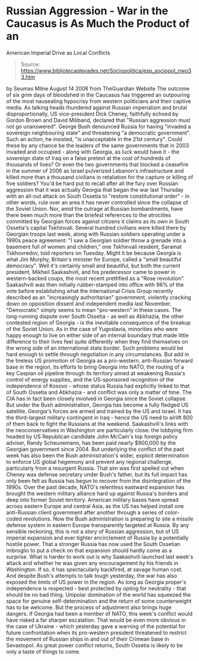 # Russian Aggression - War in the Caucasus is As Much the Product of an 
American Imperial Drive as Local Conflicts

> Source: https://www.bibliotecapleyades.net/Sociopolitica/esp_sociopol_nwo33.htm

by Seumas Milne
August 14 2008
from
TheGuardian Website
The outcome of six grim days of bloodshed in the
Caucasus has triggered an outpouring of the most nauseating hypocrisy from
western politicians and their captive media.
As talking heads thundered against Russian
imperialism and brutal disproportionally, US vice-president Dick Cheney,
faithfully echoed by Gordon Brown and David Miliband, declared
that "Russian aggression must not go unanswered". George Bush
denounced Russia for having "invaded a sovereign neighbouring state" and
threatening "a democratic government".
Such an action, he insisted, "is unacceptable in
the 21st century".
Could these by any chance be the leaders of the same governments that in
2003 invaded and occupied - along with Georgia, as luck would have it - the
sovereign state of Iraq on a false pretext at the cost of hundreds of
thousands of lives? Or even the two governments that blocked a ceasefire in
the summer of 2006 as Israel pulverized Lebanon's infrastructure and killed
more than a thousand civilians in retaliation for the capture or killing of
five soldiers?
You'd be hard put to recall after all the fury over Russian aggression that
it was actually Georgia that began the war last Thursday with an all-out
attack on South Ossetia to "restore constitutional order" - in other words,
rule over an area it has never controlled since the collapse of the Soviet
Union. Nor, amid the outrage at Russian bombardments, have there been much
more than the briefest references to the atrocities committed by Georgian
forces against citizens it claims as its own in South Ossetia's capital
Tskhinvali.
Several hundred civilians were killed there by
Georgian troops last week, along with Russian soldiers operating under a
1990s peace agreement:
"I saw a Georgian soldier throw a grenade
into a basement full of women and children," one Tskhinvali resident,
Saramat Tskhovredov, told reporters on Tuesday.
Might it be because Georgia is what Jim
Murphy, Britain's minister for Europe, called a "small beautiful
democracy".
Well it's certainly small and beautiful, but
both the current president, Mikheil Saakashvili, and his predecessor
came to power in western-backed coups, the most recent prettified as a "Rose
revolution". Saakashvili was then initially rubber-stamped into office with
96% of the vote before establishing what the International Crisis Group
recently described as an "increasingly authoritarian" government, violently
cracking down on opposition dissent and independent media last November.
"Democratic" simply seems to mean "pro-western" in these cases.
The long-running dispute over South Ossetia - as well as Abkhazia, the other
contested region of Georgia - is the inevitable consequence of the breakup
of the Soviet Union. As in the case of Yugoslavia, minorities who were happy
enough to live on either side of an internal boundary that made little
difference to their lives feel quite differently when they find themselves
on the wrong side of an international state border.
Such problems would be hard enough to settle through negotiation in any
circumstances. But add in the tireless US promotion of Georgia as a
pro-western, anti-Russian forward base in the region, its efforts to bring
Georgia into NATO, the routing of a key Caspian oil pipeline through its
territory aimed at weakening Russia's control of energy supplies, and the
US-sponsored recognition of the independence of Kosovo - whose status Russia
had explicitly linked to that of South Ossetia and Abkhazia - and conflict
was only a matter of time.
The CIA has in fact been closely involved in Georgia since the Soviet
collapse. But under the Bush administration, Georgia has become a
fully fledged US satellite. Georgia's forces are armed and trained by the US
and Israel. It has the third-largest military contingent in Iraq - hence the
US need to airlift 800 of them back to fight the Russians at the weekend.
Saakashvili's links with the neoconservatives in
Washington are particularly close: the lobbying firm headed by US Republican
candidate John McCain's top foreign policy adviser, Randy Scheunemann,
has been paid nearly $900,000 by the Georgian government since 2004.
But underlying the conflict of the past week has also been the Bush
administration's wider, explicit determination to enforce US global hegemony
and prevent any regional challenge, particularly from a resurgent Russia.
That aim was first spelled out when Cheney was defense secretary under
Bush's father, but its full impact has only been felt as Russia has begun to
recover from the disintegration of the 1990s.
Over the past decade, NATO's relentless eastward expansion has brought the
western military alliance hard up against Russia's borders and deep into
former Soviet territory. American military bases have spread across eastern
Europe and central Asia, as the US has helped install one anti-Russian
client government after another through a series of color-coded revolutions.
Now the Bush administration is preparing to site a missile defense system in
eastern Europe transparently targeted at Russia.
By any sensible reckoning, this is not a story of Russian aggression,
but of US imperial expansion and ever tighter encirclement of Russia by a
potentially hostile power. That a stronger Russia has now used the South
Ossetian imbroglio to put a check on that expansion should hardly come as a
surprise.
What is harder to work out is why Saakashvili
launched last week's attack and whether he was given any encouragement
by his friends in Washington.
If so, it has spectacularly backfired, at savage human cost.
And despite Bush's attempts to talk tough
yesterday, the war has also exposed the limits of US power in the region.
As long as Georgia proper's independence is respected - best protected by
opting for neutrality - that should be no bad thing. Unipolar domination of
the world has squeezed the space for genuine self-determination and the
return of some counterweight has to be welcome.
But the process of adjustment also brings huge
dangers. If Georgia had been a member of NATO, this week's conflict would
have risked a far sharper escalation. That would be even more obvious in the
case of Ukraine - which yesterday gave a warning of the potential for future
confrontation when its pro-western president threatened to restrict the
movement of Russian ships in and out of their Crimean base in Sevastopol.
As great power conflict returns, South Ossetia
is likely to be only a taste of things to come.
